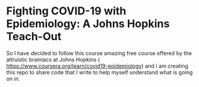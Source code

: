 # Fighting COVID-19 with Epidemiology: A Johns Hopkins Teach-Out

So I have decided to follow this course amazing free course offered by the altruistic brainiacs at Johns Hopkins ( https://www.coursera.org/learn/covid19-epidemiology) and I am creating this repo to share code that I write to help myself understand what is going on in.
